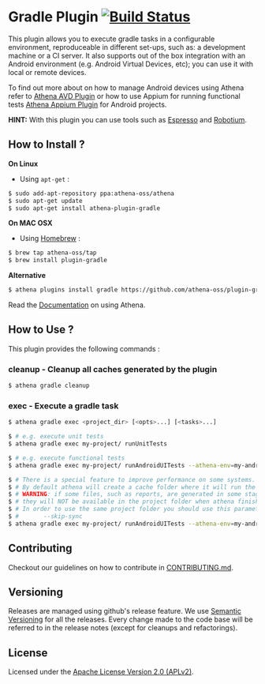 # Gradle Plugin [![Build Status](https://travis-ci.org/athena-oss/plugin-gradle.svg?branch=master)](https://travis-ci.org/athena-oss/plugin-gradle)

This plugin allows you to execute gradle tasks in a configurable environment, reproduceable in different set-ups, such as: a development machine or a CI server. It also supports out of the box integration with an Android environment (e.g. Android Virtual Devices, etc); you can use it with local or remote devices.

To find out more about on how to manage Android devices using Athena refer to [Athena AVD Plugin](https://github.com/athena-oss/plugin-avd) or how to use Appium for running functional tests [Athena Appium Plugin](https://github.com/athena-oss/plugin-appium) for Android projects.

**HINT:** With this plugin you can use tools such as [Espresso](https://developer.android.com/training/testing/ui-testing/index.html) and [Robotium](http://www.robotium.org).

## How to Install ?

**On Linux**

* Using `apt-get` :

```bash
$ sudo add-apt-repository ppa:athena-oss/athena
$ sudo apt-get update
$ sudo apt-get install athena-plugin-gradle
```

**On MAC OSX**

* Using [Homebrew](http://brew.sh/) :

```bash
$ brew tap athena-oss/tap
$ brew install plugin-gradle
```

**Alternative**

```bash
$ athena plugins install gradle https://github.com/athena-oss/plugin-gradle.git
```

Read the [Documentation](http://athena-oss.github.io/plugin-gradle) on using Athena.

## How to Use ?

This plugin provides the following commands :

### cleanup - Cleanup all caches generated by the plugin

```bash
$ athena gradle cleanup
```

### exec - Execute a gradle task

```bash
$ athena gradle exec <project_dir> [<opts>...] [<tasks>...]

$ # e.g. execute unit tests
$ athena gradle exec my-project/ runUnitTests

$ # e.g. execute functional tests
$ athena gradle exec my-project/ runAndroidUITests --athena-env=my-android.env --with-avd=192.168.99.101:5555

$ # There is a special feature to improve performance on some systems.
$ # By default athena will create a cache folder where it will run the tests.
$ # WARNING: if some files, such as reports, are generated in some stage
$ # they will NOT be available in the project folder when athena finishes.
$ # In order to use the same project folder you should use this parameter
$ #       --skip-sync
$ athena gradle exec my-project/ runAndroidUITests --athena-env=my-android.env --with-avd=192.168.99.101:5555 --skip-sync
```
## Contributing

Checkout our guidelines on how to contribute in [CONTRIBUTING.md](CONTRIBUTING.md).

## Versioning

Releases are managed using github's release feature. We use [Semantic Versioning](http://semver.org) for all
the releases. Every change made to the code base will be referred to in the release notes (except for
cleanups and refactorings).

## License

Licensed under the [Apache License Version 2.0 (APLv2)](LICENSE).
